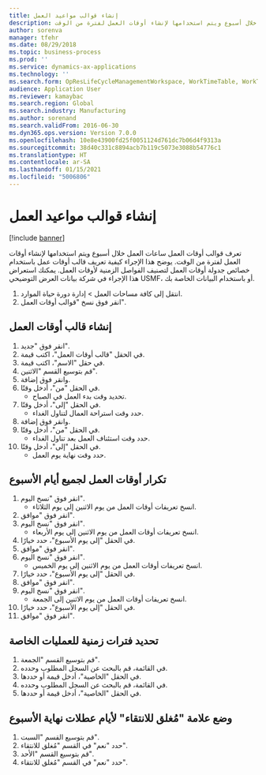 ```yaml
---
title: إنشاء قوالب مواعيد العمل
description: تعرف قوالب أوقات العمل ساعات العمل خلال أسبوع ويتم استخدامها لإنشاء أوقات العمل لفترة من الوقت.
author: sorenva
manager: tfehr
ms.date: 08/29/2018
ms.topic: business-process
ms.prod: ''
ms.service: dynamics-ax-applications
ms.technology: ''
ms.search.form: OpResLifeCycleManagementWorkspace, WorkTimeTable, WorkTimeCopyDayDialog, WorkPeriodTemplate
audience: Application User
ms.reviewer: kamaybac
ms.search.region: Global
ms.search.industry: Manufacturing
ms.author: sorenand
ms.search.validFrom: 2016-06-30
ms.dyn365.ops.version: Version 7.0.0
ms.openlocfilehash: 10e8e43900fd25f0051124d761dc7b06d4f9313a
ms.sourcegitcommit: 38d40c331c8894acb7b119c5073e3088b54776c1
ms.translationtype: HT
ms.contentlocale: ar-SA
ms.lasthandoff: 01/15/2021
ms.locfileid: "5006806"
---
```

# <a name="create-working-time-templates"></a>إنشاء قوالب مواعيد العمل

[!include [banner](../../includes/banner.md)]

تعرف قوالب أوقات العمل ساعات العمل خلال أسبوع ويتم استخدامها لإنشاء أوقات العمل لفترة من الوقت. يوضح هذا الإجراء كيفية تعريف قالب أوقات عمل باستخدام خصائص جدولة أوقات العمل لتصنيف الفواصل الزمنية لأوقات العمل. يمكنك استعراض هذا الإجراء في شركة بيانات العرض التوضيحي USMF، أو باستخدام البيانات الخاصة بك.

1. انتقل إلى كافة مساحات العمل > إدارة دورة حياة الموارد.
2. انقر فوق نسخ "قوالب أوقات العمل".

## <a name="create-working-time-template"></a>إنشاء قالب أوقات العمل
1. انقر فوق "جديد".
2. في الحقل "قالب أوقات العمل"، اكتب قيمة.
3. في حقل "الاسم"، اكتب قيمة.
4. قم بتوسيع القسم "الاثنين".
5. وانقر فوق إضافة.
6. في الحقل "من"، أدخل وقتًا.
    * تحديد وقت بدء العمل في الصباح.  
7. في الحقل "إلى"، أدخل وقتًا.
    * حدد وقت استراحة العمال لتناول الغداء.  
8. وانقر فوق إضافة.
9. في الحقل "من"، أدخل وقتًا.
    * حدد وقت استئناف العمل بعد تناول الغداء.  
10. في الحقل "إلى"، أدخل وقتًا.
    * حدد وقت نهاية يوم العمل.  

## <a name="replicate-working-times-to-all-week-days"></a>تكرار أوقات العمل لجميع أيام الأسبوع
1. انقر فوق "نسخ اليوم".
    * انسخ تعريفات أوقات العمل من يوم الاثنين إلى يوم الثلاثاء.  
2. انقر فوق "موافق".
3. انقر فوق "نسخ اليوم".
    * انسخ تعريفات أوقات العمل من يوم الاثنين إلى يوم الأربعاء.  
4. في الحقل "إلى يوم الأسبوع"، حدد خيارًا.
5. انقر فوق "موافق".
6. انقر فوق "نسخ اليوم".
    * انسخ تعريفات أوقات العمل من يوم الاثنين إلى يوم الخميس.  
7. في الحقل "إلى يوم الأسبوع"، حدد خيارًا.
8. انقر فوق "موافق".
9. انقر فوق "نسخ اليوم".
    * انسخ تعريفات أوقات العمل من يوم الاثنين إلى الجمعة.  
10. في الحقل "إلى يوم الأسبوع"، حدد خيارًا.
11. انقر فوق "موافق".

## <a name="define-time-slots-for-special-operations"></a>تحديد فترات زمنية للعمليات الخاصة
1. قم بتوسيع القسم "الجمعة".
2. في القائمة، قم بالبحث عن السجل المطلوب وحدده.
3. في الحقل "الخاصية"، أدخل قيمة أو حددها.
4. في القائمة، قم بالبحث عن السجل المطلوب وحدده.
5. في الحقل "الخاصية"، أدخل قيمة أو حددها.

## <a name="mark-weekend-days-as-closed-for-pickup"></a>وضع علامة "مُغلق للانتقاء" لأيام عطلات نهاية الأسبوع
1. قم بتوسيع القسم "السبت".
2. حدد "نعم" في القسم "مُغلق للانتقاء".
3. قم بتوسيع القسم "الأحد".
4. حدد "نعم" في القسم "مُغلق للانتقاء".

